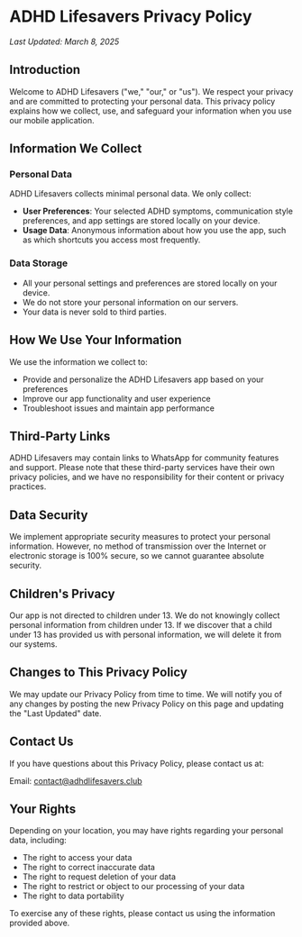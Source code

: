 # ADHD Lifesavers Privacy Policy

*Last Updated: March 8, 2025*

## Introduction

Welcome to ADHD Lifesavers ("we," "our," or "us"). We respect your privacy and are committed to protecting your personal data. This privacy policy explains how we collect, use, and safeguard your information when you use our mobile application.

## Information We Collect

### Personal Data

ADHD Lifesavers collects minimal personal data. We only collect:

- **User Preferences**: Your selected ADHD symptoms, communication style preferences, and app settings are stored locally on your device.
- **Usage Data**: Anonymous information about how you use the app, such as which shortcuts you access most frequently.

### Data Storage

- All your personal settings and preferences are stored locally on your device.
- We do not store your personal information on our servers.
- Your data is never sold to third parties.

## How We Use Your Information

We use the information we collect to:

- Provide and personalize the ADHD Lifesavers app based on your preferences
- Improve our app functionality and user experience
- Troubleshoot issues and maintain app performance

## Third-Party Links

ADHD Lifesavers may contain links to WhatsApp for community features and support. Please note that these third-party services have their own privacy policies, and we have no responsibility for their content or privacy practices.

## Data Security

We implement appropriate security measures to protect your personal information. However, no method of transmission over the Internet or electronic storage is 100% secure, so we cannot guarantee absolute security.

## Children's Privacy

Our app is not directed to children under 13. We do not knowingly collect personal information from children under 13. If we discover that a child under 13 has provided us with personal information, we will delete it from our systems.

## Changes to This Privacy Policy

We may update our Privacy Policy from time to time. We will notify you of any changes by posting the new Privacy Policy on this page and updating the "Last Updated" date.

## Contact Us

If you have questions about this Privacy Policy, please contact us at:

Email: contact@adhdlifesavers.club

## Your Rights

Depending on your location, you may have rights regarding your personal data, including:

- The right to access your data
- The right to correct inaccurate data
- The right to request deletion of your data
- The right to restrict or object to our processing of your data
- The right to data portability

To exercise any of these rights, please contact us using the information provided above.